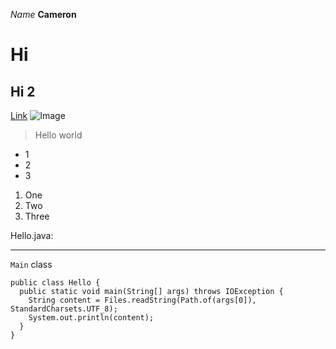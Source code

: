*Name*
__Cameron__
# Hi
## Hi 2
[Link](http://a.com)
![Image](http://url/a.png)
> Hello world
* 1
* 2
* 3
1. One
2. Two
3. Three

Hello.java:

---
`Main` class
```
public class Hello {
  public static void main(String[] args) throws IOException {
    String content = Files.readString(Path.of(args[0]), StandardCharsets.UTF_8);    
    System.out.println(content);
  }
}
```
